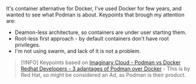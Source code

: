 It's container alternative for Docker, I've used Docker for few years, and wanted to see what Podman is about. Keypoints that brough my attention are:
*  Deamon-less architecture, so containers are under user starting them.
*  Root-less first approach - by default containers don't have root privileges.
*  I'm not using swarm, and lack of it is not a problem.

> [!INFO] Keypoints based on
> [Imaginary Cloud - Podman vs Docker](https://www.imaginarycloud.com/blog/podman-vs-docker/)
> [Redhat Developers - 3 adantages of Podman over Docker](https://developers.redhat.com/articles/2023/08/03/3-advantages-docker-podman) - This is by Red Hat, so might be considered an Ad, as Podman is their product.